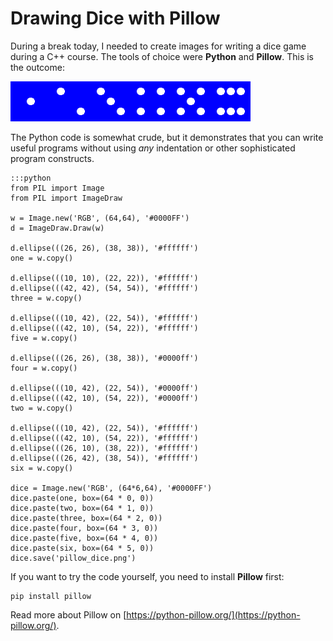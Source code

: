 
# Drawing Dice with Pillow

During a break today, I needed to create images for writing a dice game during a C++ course. The tools of choice were **Python** and **Pillow**. This is the outcome:

![Dice](images/pillow_dice.png)

The Python code is somewhat crude, but it demonstrates that you can write useful programs without using *any* indentation or other sophisticated program constructs.

    :::python
    from PIL import Image
    from PIL import ImageDraw
    
    w = Image.new('RGB', (64,64), '#0000FF')    
    d = ImageDraw.Draw(w)
    
    d.ellipse(((26, 26), (38, 38)), '#ffffff')
    one = w.copy()
    
    d.ellipse(((10, 10), (22, 22)), '#ffffff')
    d.ellipse(((42, 42), (54, 54)), '#ffffff')
    three = w.copy()
    
    d.ellipse(((10, 42), (22, 54)), '#ffffff')
    d.ellipse(((42, 10), (54, 22)), '#ffffff')
    five = w.copy()
    
    d.ellipse(((26, 26), (38, 38)), '#0000ff')
    four = w.copy()
    
    d.ellipse(((10, 42), (22, 54)), '#0000ff')
    d.ellipse(((42, 10), (54, 22)), '#0000ff')
    two = w.copy()
    
    d.ellipse(((10, 42), (22, 54)), '#ffffff')
    d.ellipse(((42, 10), (54, 22)), '#ffffff')
    d.ellipse(((26, 10), (38, 22)), '#ffffff')
    d.ellipse(((26, 42), (38, 54)), '#ffffff')
    six = w.copy()
    
    dice = Image.new('RGB', (64*6,64), '#0000FF')
    dice.paste(one, box=(64 * 0, 0))
    dice.paste(two, box=(64 * 1, 0))
    dice.paste(three, box=(64 * 2, 0))
    dice.paste(four, box=(64 * 3, 0))
    dice.paste(five, box=(64 * 4, 0))
    dice.paste(six, box=(64 * 5, 0))
    dice.save('pillow_dice.png')


If you want to try the code yourself, you need to install **Pillow** first:

    pip install pillow

Read more about Pillow on [https://python-pillow.org/](https://python-pillow.org/).